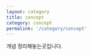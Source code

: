 ```yaml
---
layout: category
title: concept
category: concept
permalink: '/category/concept'
---
```


개념 정리해놓는곳입니다.
